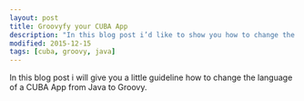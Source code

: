 ```yaml
---
layout: post
title: Groovyfy your CUBA App
description: "In this blog post i’d like to show you how to change the normal Java CUBA App to a Groovy CUBA App to increase the developer productivity even further"
modified: 2015-12-15
tags: [cuba, groovy, java]
---
```


In this blog post i will give you a little guideline how to change the language of a CUBA App from Java to Groovy.